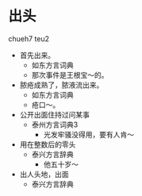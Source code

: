 # 出头
chueh7 teu2
+ 首先出来。
  * 如东方言词典
  - 那次事件是王根宝～的。
+ 脓疮成熟了，脓液流出来。
  * 如东方言词典
  - 疮口～。
+ 公开出面住持过问某事
  * 泰州方言词典3
    - 光发牢骚没得用，要有人肯～
+ 用在整数后的零头
  * 泰兴方言辞典
    - 他五十岁～
+ 出人头地，出面
  * 泰兴方言辞典
